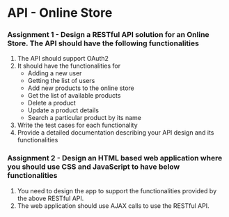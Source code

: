 # API - Online Store

### Assignment 1 - Design a RESTful API solution for an Online Store. The API should have the following functionalities

1.	The API should support OAuth2
2.	It should have the functionalities for
    -	Adding a new user
    -	Getting the list of users
    -	Add new products to the online store
    -	Get the list of available products
    -	Delete a product
    -	Update a product details
    -	Search a particular product by its name
3.	Write the test cases for each functionality
4.	Provide a detailed documentation describing your API design and its functionalities

### Assignment 2 - Design an HTML based web application where you should use CSS and JavaScript to have below functionalities

1.	You need to design the app to support the functionalities provided by the above RESTful API.
2.	The web application should use AJAX calls to use the RESTful API.
